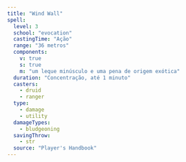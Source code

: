 ```yaml
---
title: "Wind Wall"
spell:
  level: 3
  school: "evocation"
  castingTime: "Ação"
  range: "36 metros"
  components:
    v: true
    s: true
    m: "um leque minúsculo e uma pena de origem exótica"
  duration: "Concentração, até 1 minuto"
  casters:
    - druid
    - ranger
  type:
    - damage
    - utility
  damageTypes:
    - bludgeoning
  savingThrow:
    - str
  source: "Player's Handbook"
---
```

